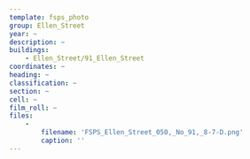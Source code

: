 ```yaml
---
template: fsps_photo
group: Ellen_Street
year: ~
description: ~
buildings:
    - Ellen_Street/91_Ellen_Street
coordinates: ~
heading: ~
classification: ~
section: ~
cell: ~
film_roll: ~
files:
    -
        filename: 'FSPS_Ellen_Street_050,_No_91,_8-7-D.png'
        caption: ''
---
```


